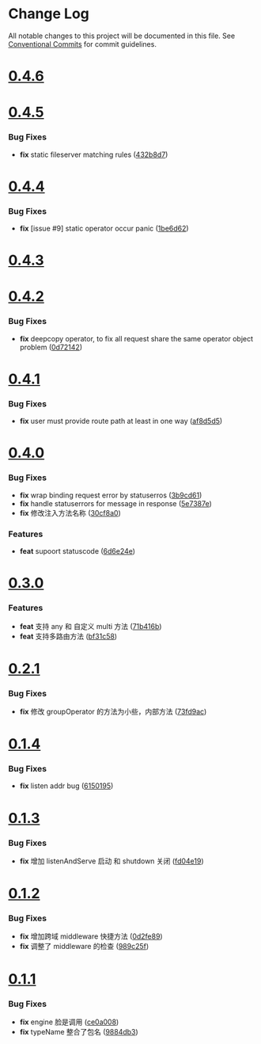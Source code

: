 # Change Log

All notable changes to this project will be documented in this file.
See [Conventional Commits](https://conventionalcommits.org) for commit guidelines.



# [0.4.6](https://github.com/go-jarvis/rum-gonic/compare/v0.4.5...v0.4.6)


# [0.4.5](https://github.com/go-jarvis/rum-gonic/compare/v0.4.4...v0.4.5)

### Bug Fixes

* **fix** static fileserver matching rules ([432b8d7](https://github.com/go-jarvis/rum-gonic/commit/432b8d7d586e49d0f5960c960e89444af5f5b3b2))



# [0.4.4](https://github.com/go-jarvis/rum-gonic/compare/v0.4.3...v0.4.4)

### Bug Fixes

* **fix** [issue #9] static operator occur panic ([1be6d62](https://github.com/go-jarvis/rum-gonic/commit/1be6d62ea66409a390d3887249628e3149394d4f))



# [0.4.3](https://github.com/go-jarvis/rum-gonic/compare/v0.4.2...v0.4.3)



# [0.4.2](https://github.com/go-jarvis/rum-gonic/compare/v0.4.1...v0.4.2)

### Bug Fixes

* **fix** deepcopy operator, to fix all request share the same operator object problem ([0d72142](https://github.com/go-jarvis/rum-gonic/commit/0d721423e8f585e8a64a63f983d59f6ee79c7207))



# [0.4.1](https://github.com/go-jarvis/rum-gonic/compare/v0.4.0...v0.4.1)

### Bug Fixes

* **fix** user must provide route path at least in one way ([af8d5d5](https://github.com/go-jarvis/rum-gonic/commit/af8d5d5ad7d8ff2cf0542ed0deac4b4efc7d391d))



# [0.4.0](https://github.com/go-jarvis/rum-gonic/compare/v0.3.0...v0.4.0)

### Bug Fixes

* **fix** wrap binding request error by statuserros ([3b9cd61](https://github.com/go-jarvis/rum-gonic/commit/3b9cd61ee4ecc179832e30039454cd13a22a2c79))
* **fix** handle statuserrors for  message in response ([5e7387e](https://github.com/go-jarvis/rum-gonic/commit/5e7387e597387b9f28b573c55b3c96f340935314))
* **fix** 修改注入方法名称 ([30cf8a0](https://github.com/go-jarvis/rum-gonic/commit/30cf8a07bd92b579c8a9d14934ff4ff80723e007))


### Features

* **feat** supoort statuscode ([6d6e24e](https://github.com/go-jarvis/rum-gonic/commit/6d6e24eb60d4d5d9a7db38ae0a87a14f50eca038))



# [0.3.0](https://github.com/go-jarvis/rum-gonic/compare/v0.2.1...v0.3.0)

### Features

* **feat** 支持 any 和 自定义 multi 方法 ([71b416b](https://github.com/go-jarvis/rum-gonic/commit/71b416b625caee281b6a8a4d38b53d33e1662adf))
* **feat** 支持多路由方法 ([bf31c58](https://github.com/go-jarvis/rum-gonic/commit/bf31c58bc82da228884e41a2b6570751382a48b4))



# [0.2.1](https://github.com/go-jarvis/rum-gonic/compare/v0.2.0...v0.2.1)

### Bug Fixes

* **fix** 修改 groupOperator 的方法为小些，内部方法 ([73fd9ac](https://github.com/go-jarvis/rum-gonic/commit/73fd9ac770263b0c47294b0e3943dcb720024c04))



# [0.1.4](https://github.com/tangx/rum-gonic/compare/v0.1.3...v0.1.4)

### Bug Fixes

* **fix** listen addr bug ([6150195](https://github.com/tangx/rum-gonic/commit/6150195fa9232d41d9e4bfc73291c3ec6a0ad714))



# [0.1.3](https://github.com/tangx/rum-gonic/compare/v0.1.2...v0.1.3)

### Bug Fixes

* **fix** 增加 listenAndServe 启动 和 shutdown 关闭 ([fd04e19](https://github.com/tangx/rum-gonic/commit/fd04e19befdf455e08d60dc11631ceb1056b5045))



# [0.1.2](https://github.com/tangx/rum-gonic/compare/v0.1.1...v0.1.2)

### Bug Fixes

* **fix** 增加跨域 middleware 快捷方法 ([0d2fe89](https://github.com/tangx/rum-gonic/commit/0d2fe89ab51547528c974cc8591002bcb81a3d5d))
* **fix** 调整了 middleware 的检查 ([989c25f](https://github.com/tangx/rum-gonic/commit/989c25f828aae3e5301ac2b703f3182e9bba4369))



# [0.1.1](https://github.com/tangx/rum-gonic/compare/v0.1.0...v0.1.1)

### Bug Fixes

* **fix** engine 脸是调用 ([ce0a008](https://github.com/tangx/rum-gonic/commit/ce0a0087144d6cd5c4afc7e91fd8ceaa36e39339))
* **fix** typeName 整合了包名 ([9884db3](https://github.com/tangx/rum-gonic/commit/9884db3738ccf1abf960a7d2187eb37cc85b063a))
